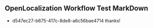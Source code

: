 ## OpenLocalization Workflow Test MarkDown
* d547ec27-b675-417c-8de8-a6c56bae4714 thanks!

<!--HONumber=Aug16_HO1-->


